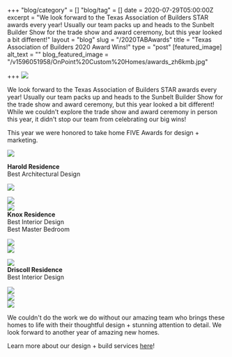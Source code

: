+++
"blog/category" = []
"blog/tag" = []
date = 2020-07-29T05:00:00Z
excerpt = "We look forward to the Texas Association of Builders STAR awards every year! Usually our team packs up and heads to the Sunbelt Builder Show for the trade show and award ceremony, but this year looked a bit different!"
layout = "blog"
slug = "/2020TABAwards"
title = "Texas Association of Builders 2020 Award Wins!"
type = "post"
[featured_image]
alt_text = ""
blog_featured_image = "/v1596051958/OnPoint%20Custom%20Homes/awards_zh6kmb.jpg"

+++
![](https://res.cloudinary.com/onpointcustomhomes/image/upload/v1596029385/OnPoint%20Custom%20Homes/1_hyjp23.jpg)

We look forward to the Texas Association of Builders STAR awards every year! Usually our team packs up and heads to the Sunbelt Builder Show for the trade show and award ceremony, but this year looked a bit different! While we couldn't explore the trade show and award ceremony in person this year, it didn't stop our team from celebrating our big wins!

This year we were honored to take home FIVE Awards for design + marketing.

![](https://res.cloudinary.com/onpointcustomhomes/image/upload/v1596029829/OnPoint%20Custom%20Homes/star_2020_a68typ.png)

**Harold Residence**  
Best Architectural Design

![](https://res.cloudinary.com/onpointcustomhomes/image/upload/v1572277967/OnPoint%20Custom%20Homes/0N8A3338_gyqr5a.jpg)

![](https://res.cloudinary.com/onpointcustomhomes/image/upload/v1572277963/OnPoint%20Custom%20Homes/0N8A3311_cxhuaq.jpg)  
![](https://res.cloudinary.com/onpointcustomhomes/image/upload/v1572277964/OnPoint%20Custom%20Homes/0N8A3458_frt_le1bdz.jpg)  
**Knox Residence**  
Best Interior Design  
Best Master Bedroom

![](https://res.cloudinary.com/onpointcustomhomes/image/upload/v1591378561/OnPoint%20Custom%20Homes/0N8A4545_ile8zn.jpg)  
![](https://res.cloudinary.com/onpointcustomhomes/image/upload/v1591378582/OnPoint%20Custom%20Homes/0N8A4557_khaqym.jpg)

![](https://res.cloudinary.com/onpointcustomhomes/image/upload/v1591378686/OnPoint%20Custom%20Homes/0N8A4728_xcc9ew.jpg)  
**Driscoll Residence**  
Best Interior Design

![](https://res.cloudinary.com/onpointcustomhomes/image/upload/v1561732603/OnPoint%20Custom%20Homes/6J3A5055PHOTORESIZERCROPRESIZEANDSHAREIMAGESINBATCH627201962346PM.jpg)  
![](https://res.cloudinary.com/onpointcustomhomes/image/upload/v1561732808/OnPoint%20Custom%20Homes/6J3A5026PHOTORESIZERCROPRESIZEANDSHAREIMAGESINBATCH627201962335PM.jpg)  
![](https://res.cloudinary.com/onpointcustomhomes/image/upload/v1591377938/OnPoint%20Custom%20Homes/6J3A5133_hbmedd.jpg)

We couldn't do the work we do without our amazing team who brings these homes to life with their thoughtful design + stunning attention to detail. We look forward to another year of amazing new homes.   
  
Learn more about our design + build services [here](https://onpointcustomhomes.com/)!